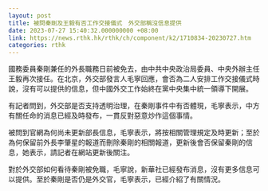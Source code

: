 ```yaml
---
layout: post
title: 被問秦剛及王毅有否工作交接儀式　外交部稱沒信息提供
date: 2023-07-27 15:40:32.000000000 +08:00
link: https://news.rthk.hk/rthk/ch/component/k2/1710834-20230727.htm
categories: rthk
---
```


國務委員秦剛兼任的外長職務日前被免去，由中共中央政治局委員、中央外辦主任王毅再次接任。在北京，外交部發言人毛寧回應，會否為二人安排工作交接儀式時說，沒有可以提供的信息，但中國外交工作始終在黨中央集中統一領導下開展。

有記者問到，外交部是否支持透明治理，在秦剛事件中有否體現，毛寧表示，中方有關任命的消息已經及時發布，一貫反對惡意炒作這個事情。

被問到官網為何尚未更新部長信息，毛寧表示，將按相關管理規定及時更新；至於為何保留前外長李肇星的報道而刪除秦剛的相關報道，更新後會否保留秦剛的信息，她表示，請記者在網站更新後關注。

對於外交部如何看待秦剛被免職，毛寧說，新華社已經發布消息，沒有更多信息可以提供。至於秦剛是否仍是外交官，毛寧表示，已經介紹了有關情況。
